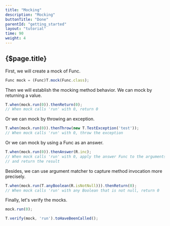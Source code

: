 ```yaml
---
title: "Mocking"
description: "Mocking"
buttonTitle: "Done"
parentId: "getting_started"
layout: "tutorial"
time: 90
weight: 4
---
```


## {$page.title}

First, we will create a mock of Func.

```javascript
Func mock = (Func)T.mock(Func.class);
```

Then we will establish the mocking method behavior. We can mock by returning a value.

```javascript
T.when(mock.run(0)).thenReturn(0);
// When mock calls 'run' with 0, return 0
```

Or we can mock by throwing an exception.

```javascript
T.when(mock.run(0)).thenThrow(new T.TestException('test'));
// When mock calls 'run' with 0, throw the exception
```

Or we can mock by using a Func as an answer.

```javascript
T.when(mock.run(0)).thenAnswer(R.inc);
// When mock calls 'run' with 0, apply the answer Func to the arguments
// and return the result
```

Besides, we can use argument matcher to capture method invocation more precisely.

```javascript
T.when(mock.run(T.anyBoolean(R.isNotNull))).thenReturn(0);
// When mock calls 'run' with any Boolean that is not null, return 0
```

Finally, let's verify the mocks.

```javascript
mock.run(0);

T.verify(mock, 'run').toHaveBeenCalled();
```
